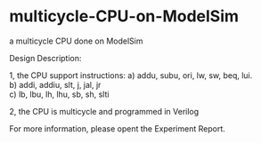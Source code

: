 # multicycle-CPU-on-ModelSim
a multicycle CPU done on ModelSim


Design Description:

1, the CPU support instructions:
a) addu, subu, ori, lw, sw, beq, lui.   
b) addi, addiu, slt, j, jal, jr   
c) lb, lbu, lh, lhu, sb, sh, slti  


2, the CPU is multicycle and programmed in Verilog

For more information, please opent the Experiment Report.

